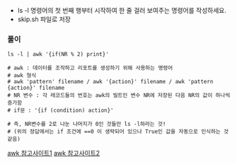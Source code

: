 - ls -l 명령어의 첫 번째 행부터 시작하여 한 줄 걸러 보여주는 명령어를 작성하세요.
- skip.sh 파일로 저장



### 풀이

```shell
ls -l | awk '{if(NR % 2) print}'

# awk : 데이터를 조작하고 리포트를 생성하기 위해 사용하는 명령어
# awk 형식
# awk 'pattern' filename / awk '{action}' filename / awk 'pattern {action}' filename
# NR 변수 : 각 레코드들의 번호는 awk의 빌트인 변수 NR에 저장된 다음 NR의 값이 하나씩 증가함
# if문 : '{if (condition) action}'

# 즉, NR변수를 2로 나눈 나머지가 0인 것들만 ls -l하라는 것!
# (위의 정답에서는 if 조건에 ==0 이 생략되어 있으나 True인 값을 자동으로 인식하는 것 같음)
```


[awk 참고사이트1](https://zzsza.github.io/development/2017/12/20/linux-6/)
[awk 참고사이트2](https://struggler.tistory.com/246)
